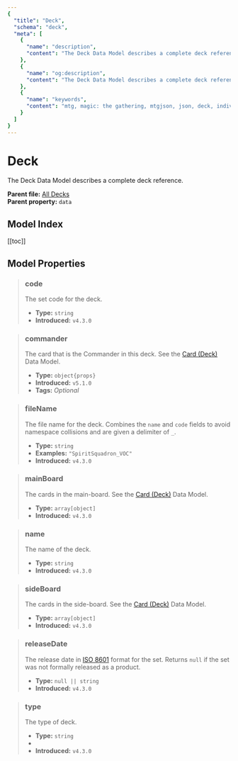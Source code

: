 ```yaml
---
{
  "title": "Deck",
  "schema": "deck",
  "meta": [
    {
      "name": "description",
      "content": "The Deck Data Model describes a complete deck reference.",
    },
    {
      "name": "og:description",
      "content": "The Deck Data Model describes a complete deck reference.",
    },
    {
      "name": "keywords",
      "content": "mtg, magic: the gathering, mtgjson, json, deck, individual deck",
    }
  ]
}
---
```


# Deck

The Deck Data Model describes a complete deck reference.

**Parent file:** [All Decks](/downloads/all-decks/)  
**Parent property:** `data`

## Model Index

<PropertyToggler/>

[[toc]]

## Model Properties

> ### code
> The set code for the deck.
>
> - **Type:** `string`
> - **Introduced:** `v4.3.0`

> ### commander
> The card that is the Commander in this deck. See the [Card (Deck)](/data-models/card-deck/) Data Model.
>
> - **Type:** `object{props}`
> - **Introduced:** `v5.1.0`  
> - **Tags:** <i class="optional">Optional</i>

> ### fileName
> The file name for the deck. Combines the `name` and `code` fields to avoid namespace collisions and are given a delimiter of `_`.
>
> - **Type:** `string`
> - **Examples:** `"SpiritSquadron_VOC"`
> - **Introduced:** `v4.3.0`

> ### mainBoard
> The cards in the main-board. See the [Card (Deck)](/data-models/card-deck/) Data Model.
>
> - **Type:** `array[object]`
> - **Introduced:** `v4.3.0`

> ### name
> The name of the deck.
>
> - **Type:** `string`
> - **Introduced:** `v4.3.0`

> ### sideBoard
> The cards in the side-board. See the [Card (Deck)](/data-models/card-deck/) Data Model.
>
> - **Type:** `array[object]`
> - **Introduced:** `v4.3.0`

> ### releaseDate
> The release date in [ISO 8601](https://www.iso.org/iso-8601-date-and-time-format.html) format for the set. Returns `null` if the set was not formally released as a product.
>
> - **Type:** `null || string`
> - **Introduced:** `v4.3.0`

> ### type
> The type of deck.
>
> - **Type:** `string`
> - <ExampleField type='type'/>
> - **Introduced:** `v4.3.0`
